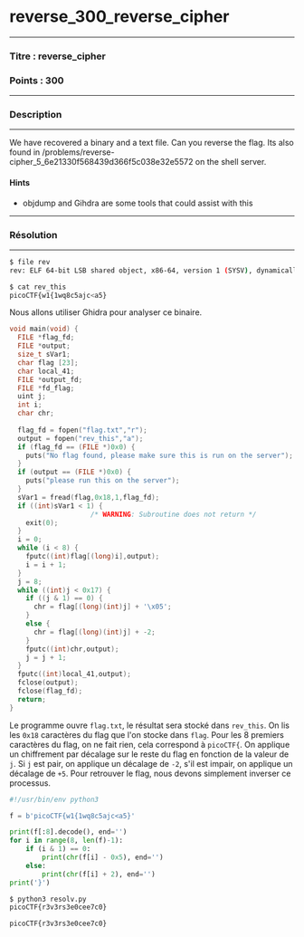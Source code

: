 # reverse_300_reverse_cipher

------

### Titre : reverse_cipher

### Points : 300

------

### Description

------

We have recovered a binary and a text file. Can you reverse the flag. Its also found in /problems/reverse-cipher_5_6e21330f568439d366f5c038e32e5572 on the shell server.

#### Hints

* objdump and Gihdra are some tools that could assist with this

------

### Résolution

---

```bash
$ file rev
rev: ELF 64-bit LSB shared object, x86-64, version 1 (SYSV), dynamically linked, interpreter /lib64/l, for GNU/Linux 3.2.0, BuildID[sha1]=523d51973c11197605c76f84d4afb0fe9e59338c, not stripped

$ cat rev_this 
picoCTF{w1{1wq8c5ajc<a5}
```

Nous allons utiliser Ghidra pour analyser ce binaire.

```c
void main(void) {
  FILE *flag_fd;
  FILE *output;
  size_t sVar1;
  char flag [23];
  char local_41;
  FILE *output_fd;
  FILE *fd_flag;
  uint j;
  int i;
  char chr;
  
  flag_fd = fopen("flag.txt","r");
  output = fopen("rev_this","a");
  if (flag_fd == (FILE *)0x0) {
    puts("No flag found, please make sure this is run on the server");
  }
  if (output == (FILE *)0x0) {
    puts("please run this on the server");
  }
  sVar1 = fread(flag,0x18,1,flag_fd);
  if ((int)sVar1 < 1) {
                    /* WARNING: Subroutine does not return */
    exit(0);
  }
  i = 0;
  while (i < 8) {
    fputc((int)flag[(long)i],output);
    i = i + 1;
  }
  j = 8;
  while ((int)j < 0x17) {
    if ((j & 1) == 0) {
      chr = flag[(long)(int)j] + '\x05';
    }
    else {
      chr = flag[(long)(int)j] + -2;
    }
    fputc((int)chr,output);
    j = j + 1;
  }
  fputc((int)local_41,output);
  fclose(output);
  fclose(flag_fd);
  return;
}
```

Le programme ouvre `flag.txt`, le résultat sera stocké dans `rev_this`. On lis les `0x18` caractères du flag que l'on stocke dans `flag`. Pour les 8 premiers caractères du flag, on ne fait rien, cela correspond à `picoCTF{`. On applique un chiffrement par décalage sur le reste du flag en fonction de la valeur de `j`. Si `j` est pair, on applique un décalage de `-2`, s'il est impair, on applique un décalage de `+5`. Pour retrouver le flag, nous devons simplement inverser ce processus.

```python
#!/usr/bin/env python3

f = b'picoCTF{w1{1wq8c5ajc<a5}'

print(f[:8].decode(), end='')
for i in range(8, len(f)-1):
    if (i & 1) == 0:
        print(chr(f[i] - 0x5), end='')
    else:
        print(chr(f[i] + 2), end='')
print('}')
```

```bash
$ python3 resolv.py 
picoCTF{r3v3rs3e0cee7c0}
```

`picoCTF{r3v3rs3e0cee7c0}`